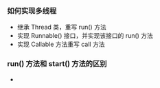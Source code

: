 ### 如何实现多线程
- 继承 Thread 类，重写 run() 方法
- 实现 Runnable() 接口，并实现该接口的 run() 方法
- 实现 Callable 方法重写 call 方法

### run() 方法和 start() 方法的区别
- 